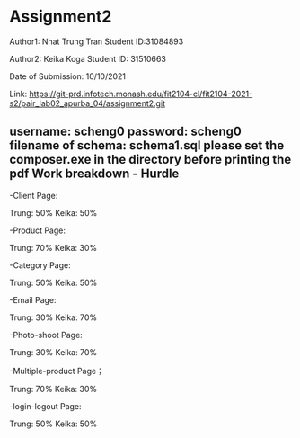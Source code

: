# Assignment2
Author1: Nhat Trung Tran
Student ID:31084893

Author2: Keika Koga
Student ID: 31510663

Date of Submission: 10/10/2021

Link: https://git-prd.infotech.monash.edu/fit2104-cl/fit2104-2021-s2/pair_lab02_apurba_04/assignment2.git


username: scheng0
password: scheng0
filename of schema: schema1.sql
please set the composer.exe in the directory before printing the pdf
Work breakdown - Hurdle
---------------------------------
-Client Page:

Trung: 50%
Keika: 50%

-Product Page:

Trung: 70%
Keika: 30%

-Category Page:

Trung: 50%
Keika: 50%

-Email Page:

Trung: 30%
Keika: 70%

-Photo-shoot Page:

Trung: 30%
Keika: 70%

-Multiple-product Page；

Trung: 70%
Keika: 30%

-login-logout Page:

Trung: 50%
Keika: 50%


